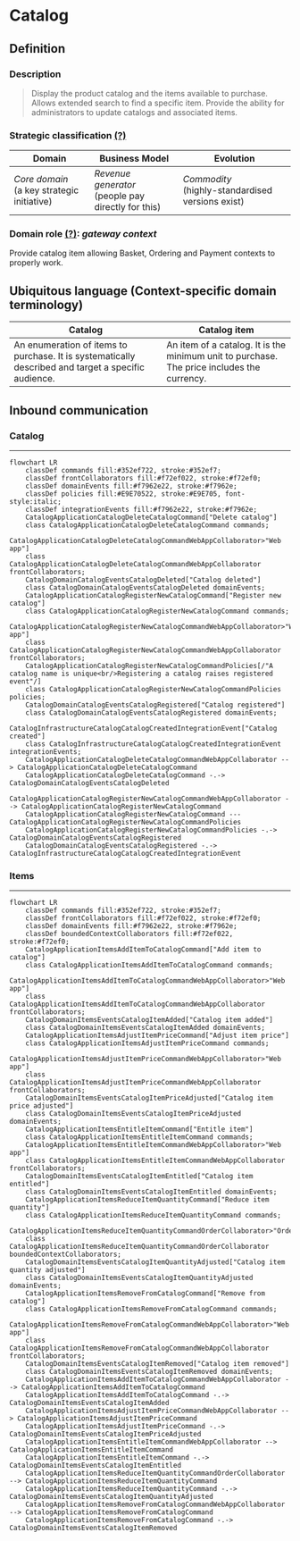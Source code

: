 # Catalog

## Definition

### Description

> Display the product catalog and the items available to purchase. Allows extended search to find a specific item. Provide the ability for administrators to update catalogs and associated items.

### Strategic classification [(?)](https://github.com/ddd-crew/bounded-context-canvas#strategic-classification)

| Domain                                         | Business Model                                         | Evolution                                             |
| ---------------------------------------------- | ------------------------------------------------------ | ----------------------------------------------------- |
| *Core domain*<br/>(a key strategic initiative) | *Revenue generator*<br/>(people pay directly for this) | *Commodity*<br/>(highly\-standardised versions exist) |

### Domain role [(?)](https://github.com/ddd-crew/bounded-context-canvas/blob/master/resources/model-traits-worksheet.md): *gateway context*

Provide catalog item allowing Basket, Ordering and Payment contexts to properly work.

## Ubiquitous language (Context\-specific domain terminology)

| Catalog                                                                                             | Catalog item                                                                               |
| --------------------------------------------------------------------------------------------------- | ------------------------------------------------------------------------------------------ |
| An enumeration of items to purchase. It is systematically described and target a specific audience. | An item of a catalog. It is the minimum unit to purchase. The price includes the currency. |

## Inbound communication

### Catalog

---

```mermaid
flowchart LR
    classDef commands fill:#352ef722, stroke:#352ef7;
    classDef frontCollaborators fill:#f72ef022, stroke:#f72ef0;
    classDef domainEvents fill:#f7962e22, stroke:#f7962e;
    classDef policies fill:#E9E70522, stroke:#E9E705, font-style:italic;
    classDef integrationEvents fill:#f7962e22, stroke:#f7962e;
    CatalogApplicationCatalogDeleteCatalogCommand["Delete catalog"]
    class CatalogApplicationCatalogDeleteCatalogCommand commands;
    CatalogApplicationCatalogDeleteCatalogCommandWebAppCollaborator>"Web app"]
    class CatalogApplicationCatalogDeleteCatalogCommandWebAppCollaborator frontCollaborators;
    CatalogDomainCatalogEventsCatalogDeleted["Catalog deleted"]
    class CatalogDomainCatalogEventsCatalogDeleted domainEvents;
    CatalogApplicationCatalogRegisterNewCatalogCommand["Register new catalog"]
    class CatalogApplicationCatalogRegisterNewCatalogCommand commands;
    CatalogApplicationCatalogRegisterNewCatalogCommandWebAppCollaborator>"Web app"]
    class CatalogApplicationCatalogRegisterNewCatalogCommandWebAppCollaborator frontCollaborators;
    CatalogApplicationCatalogRegisterNewCatalogCommandPolicies[/"A catalog name is unique<br/>Registering a catalog raises registered event"/]
    class CatalogApplicationCatalogRegisterNewCatalogCommandPolicies policies;
    CatalogDomainCatalogEventsCatalogRegistered["Catalog registered"]
    class CatalogDomainCatalogEventsCatalogRegistered domainEvents;
    CatalogInfrastructureCatalogCatalogCreatedIntegrationEvent["Catalog created"]
    class CatalogInfrastructureCatalogCatalogCreatedIntegrationEvent integrationEvents;
    CatalogApplicationCatalogDeleteCatalogCommandWebAppCollaborator --> CatalogApplicationCatalogDeleteCatalogCommand
    CatalogApplicationCatalogDeleteCatalogCommand -.-> CatalogDomainCatalogEventsCatalogDeleted
    CatalogApplicationCatalogRegisterNewCatalogCommandWebAppCollaborator --> CatalogApplicationCatalogRegisterNewCatalogCommand
    CatalogApplicationCatalogRegisterNewCatalogCommand --- CatalogApplicationCatalogRegisterNewCatalogCommandPolicies
    CatalogApplicationCatalogRegisterNewCatalogCommandPolicies -.-> CatalogDomainCatalogEventsCatalogRegistered
    CatalogDomainCatalogEventsCatalogRegistered -.-> CatalogInfrastructureCatalogCatalogCreatedIntegrationEvent
```

### Items

---

```mermaid
flowchart LR
    classDef commands fill:#352ef722, stroke:#352ef7;
    classDef frontCollaborators fill:#f72ef022, stroke:#f72ef0;
    classDef domainEvents fill:#f7962e22, stroke:#f7962e;
    classDef boundedContextCollaborators fill:#f72ef022, stroke:#f72ef0;
    CatalogApplicationItemsAddItemToCatalogCommand["Add item to catalog"]
    class CatalogApplicationItemsAddItemToCatalogCommand commands;
    CatalogApplicationItemsAddItemToCatalogCommandWebAppCollaborator>"Web app"]
    class CatalogApplicationItemsAddItemToCatalogCommandWebAppCollaborator frontCollaborators;
    CatalogDomainItemsEventsCatalogItemAdded["Catalog item added"]
    class CatalogDomainItemsEventsCatalogItemAdded domainEvents;
    CatalogApplicationItemsAdjustItemPriceCommand["Adjust item price"]
    class CatalogApplicationItemsAdjustItemPriceCommand commands;
    CatalogApplicationItemsAdjustItemPriceCommandWebAppCollaborator>"Web app"]
    class CatalogApplicationItemsAdjustItemPriceCommandWebAppCollaborator frontCollaborators;
    CatalogDomainItemsEventsCatalogItemPriceAdjusted["Catalog item price adjusted"]
    class CatalogDomainItemsEventsCatalogItemPriceAdjusted domainEvents;
    CatalogApplicationItemsEntitleItemCommand["Entitle item"]
    class CatalogApplicationItemsEntitleItemCommand commands;
    CatalogApplicationItemsEntitleItemCommandWebAppCollaborator>"Web app"]
    class CatalogApplicationItemsEntitleItemCommandWebAppCollaborator frontCollaborators;
    CatalogDomainItemsEventsCatalogItemEntitled["Catalog item entitled"]
    class CatalogDomainItemsEventsCatalogItemEntitled domainEvents;
    CatalogApplicationItemsReduceItemQuantityCommand["Reduce item quantity"]
    class CatalogApplicationItemsReduceItemQuantityCommand commands;
    CatalogApplicationItemsReduceItemQuantityCommandOrderCollaborator>"Order"]
    class CatalogApplicationItemsReduceItemQuantityCommandOrderCollaborator boundedContextCollaborators;
    CatalogDomainItemsEventsCatalogItemQuantityAdjusted["Catalog item quantity adjusted"]
    class CatalogDomainItemsEventsCatalogItemQuantityAdjusted domainEvents;
    CatalogApplicationItemsRemoveFromCatalogCommand["Remove from catalog"]
    class CatalogApplicationItemsRemoveFromCatalogCommand commands;
    CatalogApplicationItemsRemoveFromCatalogCommandWebAppCollaborator>"Web app"]
    class CatalogApplicationItemsRemoveFromCatalogCommandWebAppCollaborator frontCollaborators;
    CatalogDomainItemsEventsCatalogItemRemoved["Catalog item removed"]
    class CatalogDomainItemsEventsCatalogItemRemoved domainEvents;
    CatalogApplicationItemsAddItemToCatalogCommandWebAppCollaborator --> CatalogApplicationItemsAddItemToCatalogCommand
    CatalogApplicationItemsAddItemToCatalogCommand -.-> CatalogDomainItemsEventsCatalogItemAdded
    CatalogApplicationItemsAdjustItemPriceCommandWebAppCollaborator --> CatalogApplicationItemsAdjustItemPriceCommand
    CatalogApplicationItemsAdjustItemPriceCommand -.-> CatalogDomainItemsEventsCatalogItemPriceAdjusted
    CatalogApplicationItemsEntitleItemCommandWebAppCollaborator --> CatalogApplicationItemsEntitleItemCommand
    CatalogApplicationItemsEntitleItemCommand -.-> CatalogDomainItemsEventsCatalogItemEntitled
    CatalogApplicationItemsReduceItemQuantityCommandOrderCollaborator --> CatalogApplicationItemsReduceItemQuantityCommand
    CatalogApplicationItemsReduceItemQuantityCommand -.-> CatalogDomainItemsEventsCatalogItemQuantityAdjusted
    CatalogApplicationItemsRemoveFromCatalogCommandWebAppCollaborator --> CatalogApplicationItemsRemoveFromCatalogCommand
    CatalogApplicationItemsRemoveFromCatalogCommand -.-> CatalogDomainItemsEventsCatalogItemRemoved
```
